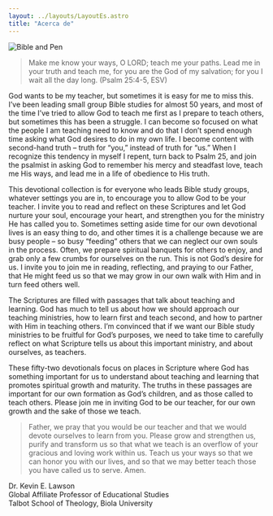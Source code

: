 ```yaml
---
layout: ../layouts/LayoutEs.astro
title: "Acerca de"
---
```


![Bible and Pen](/bible_and_pen.jpg)

> Make me know your ways, O LORD;
> teach me your paths.
> Lead me in your truth and teach me,
> for you are the God of my salvation;
> for you I wait all the day long. 
> (Psalm 25:4-5, ESV)

God wants to be my teacher, but sometimes it is easy for me to miss this. I’ve been leading small group Bible studies for almost 50 years, and most of the time I’ve tried to allow God to teach me first as I prepare to teach others, but sometimes this has been a struggle. I can become so focused on what the people I am teaching need to know and do that I don’t spend enough time asking what God desires to do in my own life. I become content with second-hand truth – truth for “you,” instead of truth for “us.” When I recognize this tendency in myself I repent, turn back to Psalm 25, and join the psalmist in asking God to remember his mercy and steadfast love, teach me His ways, and lead me in a life of obedience to His truth. 

  This devotional collection is for everyone who leads Bible study groups, whatever settings you are in, to encourage you to allow God to be your teacher. I invite you to read and reflect on these Scriptures and let God nurture your soul, encourage your heart, and strengthen you for the ministry He has called you to. Sometimes setting aside time for our own devotional lives is an easy thing to do, and other times it is a challenge because we are busy people – so busy “feeding” others that we can neglect our own souls in the process. Often, we prepare spiritual banquets for others to enjoy, and grab only a few crumbs for ourselves on the run. This is not God’s desire for us. I invite you to join me in reading, reflecting, and praying to our Father, that He might feed us so that we may grow in our own walk with Him and in turn feed others well. 

The Scriptures are filled with passages that talk about teaching and learning. God has much to tell us about how we should approach our teaching ministries, how to learn first and teach second, and how to partner with Him in teaching others. I’m convinced that if we want our Bible study ministries to be fruitful for God’s purposes, we need to take time to carefully reflect on what Scripture tells us about this important ministry, and about ourselves, as teachers.

These fifty-two devotionals focus on places in Scripture where God has something important for us to understand about teaching and learning that promotes spiritual growth and maturity. The truths in these passages are important for our own formation as God’s children, and as those called to teach others. Please join me in inviting God to be our teacher, for our own growth and the sake of those we teach.

> Father, we pray that you would be our teacher and that we would devote ourselves to learn from you. Please grow and strengthen us, purify and transform us so that what we teach is an overflow of your gracious and loving work within us. Teach us your ways so that we can honor you with our lives, and so that we may better teach those you have called us to serve. Amen.

Dr. Kevin E. Lawson\
Global Affiliate Professor of Educational Studies\
Talbot School of Theology, Biola University